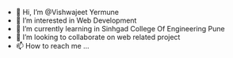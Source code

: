 - 👋 Hi, I’m @Vishwajeet Yermune
- 👀 I’m interested in Web Development
- 🌱 I’m currently learning in Sinhgad College Of Engineering Pune
- 💞️ I’m looking to collaborate on web related project
- 📫 How to reach me ...

<!---
Vishwajeetyermune/Vishwajeetyermune is a ✨ special ✨ repository because its `README.md` (this file) appears on your GitHub profile.
You can click the Preview link to take a look at your changes.
--->
